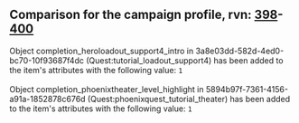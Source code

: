 ## Comparison for the campaign profile, rvn: [398](https://github.com/PRO100KatYT/FortniteProfileRevisions/tree/main/profiles/campaign/398%20campaign.json)-[400](https://github.com/PRO100KatYT/FortniteProfileRevisions/tree/main/profiles/campaign/400%20campaign.json)

Object completion_heroloadout_support4_intro in 3a8e03dd-582d-4ed0-bc70-10f93687f4dc (Quest:tutorial_loadout_support4) has been added to the item's attributes with the following value: `1`
<br><br>
Object completion_phoenixtheater_level_highlight in 5894b97f-7361-4156-a91a-1852878c676d (Quest:phoenixquest_tutorial_theater) has been added to the item's attributes with the following value: `1`
<br><br>
